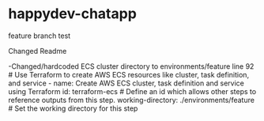 # happydev-chatapp
feature branch test

Changed Readme

-Changed/hardcoded ECS cluster directory to environments/feature 
    line 92 
        # Use Terraform to create AWS ECS resources like cluster, task definition, and service
      - name: Create AWS ECS cluster, task definition and service using Terraform
        id: terraform-ecs # Define an id which allows other steps to reference outputs from this step.
        working-directory: ./environments/feature  # Set the working directory for this step